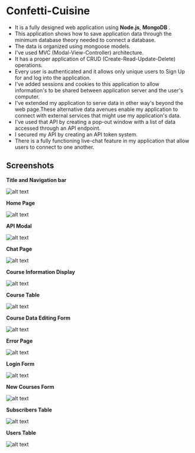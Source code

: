 # Confetti-Cuisine

* It is a fully designed web application using **Node.js**, **MongoDB** .
* This application shows how to save application data through the minimum database theory needed to connect a database. 
* The data is organized using mongoose models. 
* I've used MVC (Modal-View-Controller) architecture. 
* It has a proper application of CRUD (Create-Read-Update-Delete) operations. 
* Every user is authenticated and it allows only unique users to Sign Up for and log into the application.
* I've added sessions and cookies to this application to allow information's to be shared between application server and the user's computer.
* I've extended my application to serve data in other way's beyond the web page.These alternative data avenues enable my application to connect with external services that might use my application's data.
* I've used that API by creating a pop-out window with a list of data accessed through an API endpoint. 
* I secured my API by creating an API token system.
* There is a fully functioning live-chat feature in my application that allow users to connect to one another.

## Screenshots

**Title and Navigation bar**

![alt text](/screenshots/Header.jpg)

**Home Page**

![alt text](/screenshots/Home_Page_Content.jpg)

**API Modal**

![alt text](/screenshots/API_Modal.jpg)

**Chat Page**

![alt text](/screenshots/Chat_Page.jpg)

**Course Information Display**

![alt text](/screenshots/Course_Information.jpg)

**Course Table**

![alt text](/screenshots/Course_Table.jpg)

**Course Data Editing Form**

![alt text](/screenshots/Editing_Courses.jpg)

**Error Page**

![alt text](/screenshots/Error_Page.jpg)

**Login Form**

![alt text](/screenshots/Login.jpg)

**New Courses Form**

![alt text](/screenshots/New_Course_Form.jpg)

**Subscribers Table**

![alt text](/screenshots/Subscribers_table.jpg)

**Users Table**

![alt text](/screenshots/Users_Table.jpg)
